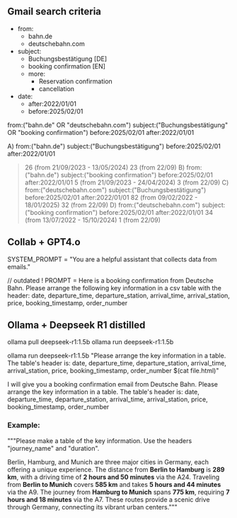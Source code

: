 ## Gmail search criteria
- from:
  - bahn.de
  - deutschebahn.com
- subject:
  - Buchungsbestätigung [DE]
  - booking confirmation [EN]
  - more:
    - Reservation confirmation
    - cancellation
- date:
  - after:2022/01/01
  - before:2025/02/01

from:("bahn.de" OR "deutschebahn.com") subject:("Buchungsbestätigung" OR "booking confirmation") before:2025/02/01 after:2022/01/01

A) from:("bahn.de") subject:("Buchungsbestätigung") before:2025/02/01 after:2022/01/01
>26 (from 21/09/2023 - 13/05/2024)
>23 (from 22/09)
B) from:("bahn.de") subject:("booking confirmation") before:2025/02/01 after:2022/01/01
>5 (from 21/09/2023 - 24/04/2024)
>3 (from 22/09)
C) from:("deutschebahn.com") subject:("Buchungsbestätigung") before:2025/02/01 after:2022/01/01
>82 (from 09/02/2022 - 18/01/2025)
>32 (from 22/09)
D) from:("deutschebahn.com") subject:("booking confirmation") before:2025/02/01 after:2022/01/01
>34 (from 13/07/2022 - 15/10/2024)
>1 (from 22/09)

## Collab + GPT4.o
SYSTEM_PROMPT = 
"You are a helpful assistant that collects data from emails."

// outdated !
PROMPT =
Here is a booking confirmation from Deutsche Bahn. Please arrange the following key information in a csv table with the header: date, departure_time, departure_station, arrival_time, arrival_station, price, booking_timestamp, order_number


## Ollama + Deepseek R1 distilled
ollama pull deepseek-r1:1.5b
ollama run deepseek-r1:1.5b

ollama run deepseek-r1:1.5b "Please arrange the key information in a table. The table's header is: date, departure_time, departure_station, arrival_time, arrival_station, price, booking_timestamp, order_number $(cat file.html)"

I will give you a booking confirmation email from Deutsche Bahn. Please arrange the key information in a table. The table's header is: date, departure_time, departure_station, arrival_time, arrival_station, price, booking_timestamp, order_number

### Example:
"""Please make a table of the key information. Use the headers "journey_name" and "duration".  

Berlin, Hamburg, and Munich are three major cities in Germany, each offering a unique experience. The distance from **Berlin to Hamburg** is **289 km**, with a driving time of **2 hours and 50 minutes** via the A24. Traveling from **Berlin to Munich** covers **585 km** and takes **5 hours and 44 minutes** via the A9. The journey from **Hamburg to Munich** spans **775 km**, requiring **7 hours and 18 minutes** via the A7. These routes provide a scenic drive through Germany, connecting its vibrant urban centers."""